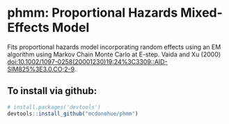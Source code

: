 # phmm: Proportional Hazards Mixed-Effects Model

Fits proportional hazards model incorporating random effects using an EM algorithm using Markov Chain Monte Carlo at E-step. Vaida and Xu (2000) <doi:10.1002/1097-0258(20001230)19:24%3C3309::AID-SIM825%3E3.0.CO;2-9>.

## To install via github:

```r
# install.packages('devtools')
devtools::install_github("mcdonohue/phmm")
```

